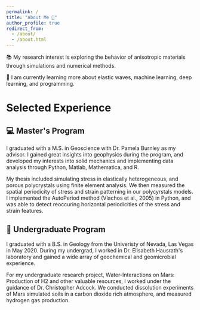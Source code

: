 ```yaml
---
permalink: /
title: "About Me 🔬"
author_profile: true
redirect_from: 
  - /about/
  - /about.html
---
```


📚 My research interest is exploring the behavior of anisotropic materials through simulations and numerical methods.

🧠 I am currently learning more about elastic waves, machine learning, deep learning, and programming. 

# Selected Experience

## 💻 Master's Program
I graduated with a M.S. in Geoscience with Dr. Pamela Burnley as my advisor. I gained great insights into geophysics during the program, and developed my interests into solid mechanics and implementing data analysis through Python, Matlab, Mathematica, and R.

My thesis included simulating stress in elastically heterogeneous, and porous polycrystals using finite element analysis. We then measured the spatial periodicity of stress and strain patterning in our polycyrstals models. I implemented the AutoPeriod method (Vlachos et al., 2005) in Python, and was able to detect reoccuring horizontal periodicities of the stress and strain features.  

## 🧪 Undergraduate Program
I graduated with a B.S. in Geology from the Univeristy of Nevada, Las Vegas in May 2020.
During my undergrad, I worked in Dr. Elisabeth Hausrath's laboratory and gained a wide array of geochemical and geomicrobial experience. 

For my undergraduate research project, Water-Interactions on Mars: Production of H2
and other valuable resources, I worked under the guidance of Dr. Christopher Adcock. We conducted dissolution experiments of Mars simulated soils in a carbon dioxide rich atmosphere, and measured hydrogen gas production. 

<!-- I assisted with several experiments including: mineral synthesis, dissolution experiments in the field, and laboratory, and algae and bacterial culturing. I also assisted using instruments including: gas chromatograph, atomic absorption spectrophotometer, scanning electron microscope, and inductively coupled plasma mass spectrometer. -->

